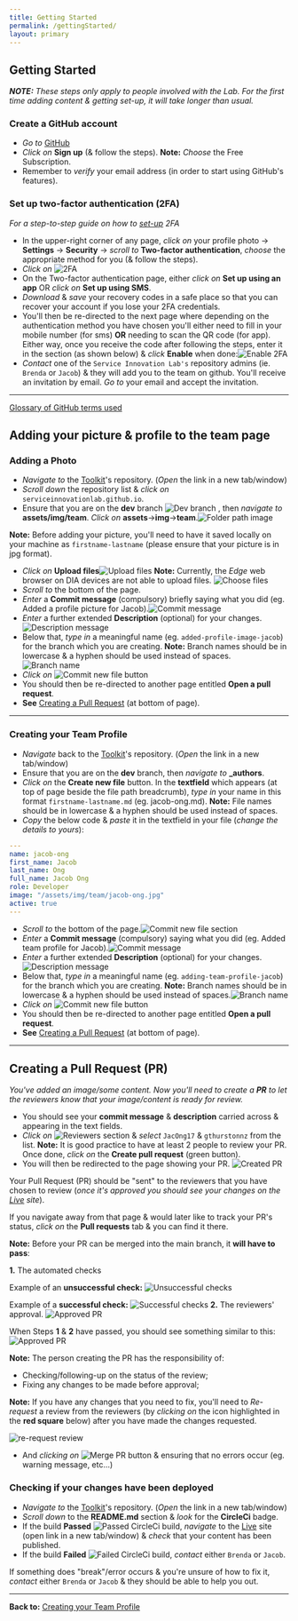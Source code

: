 ```yaml
---
title: Getting Started
permalink: /gettingStarted/
layout: primary
---
```


## Getting Started

***NOTE:** These steps only apply to people involved with the Lab. For the first time adding content & getting set-up, it will take longer than usual.*

### Create a GitHub account

- _Go to_ [GitHub](https://github.com/)
- _Click on_ **Sign up** (& follow the steps). **Note:** _Choose_ the Free Subscription.
- Remember to _verify_ your email address (in order to start using GitHub's features).

### Set up two-factor authentication (2FA)

_For a step-to-step guide on how to [set-up](https://help.github.com/en/articles/configuring-two-factor-authentication) 2FA_

- In the upper-right corner of any page, _click on_ your profile photo -> **Settings** -> **Security** -> _scroll to_ **Two-factor authentication**,  _choose_ the appropriate method for you (& follow the steps).
- _Click on_ ![2FA](/assets/img/screenshot-instructions/2fa.png)
- On the Two-factor authentication page, either _click on_ **Set up using an app** OR _click on_ **Set up using SMS**.
- _Download_ & _save_ your recovery codes in a safe place so that you can recover your account if you lose your 2FA credentials.
- You'll then be re-directed to the next page where depending on the authentication method you have chosen you'll either need to fill in your mobile number (for sms) **OR** needing to scan the QR code (for app). Either way, once you receive the code after following the steps, enter it in the section (as shown below) & _click_ **Enable** when done:![Enable 2FA](/assets/img/screenshot-instructions/enable-2fa.png)
- _Contact_ one of the `Service Innovation Lab's` repository admins (ie. `Brenda` or `Jacob`) & they will add you to the team on github. You'll receive an invitation by email. _Go to_ your email and accept the invitation.

---

[Glossary of GitHub terms used](https://help.github.com/en/articles/github-glossary)

## Adding your picture & profile to the team page

### Adding a Photo

- _Navigate to_ the [Toolkit](https://github.com/ServiceInnovationLab/serviceinnovationlab.github.io)'s repository. (_Open_ the link in a new tab/window)
- _Scroll down_ the repository list & _click on_ `serviceinnovationlab.github.io`.
- Ensure that you are on the **dev** branch ![Dev branch](/assets/img/screenshot-instructions/dev-branch.png) , then _navigate to_ **assets/img/team**.
_Click on_ **assets**->**img**->**team**.![Folder path image](/assets/img/screenshot-instructions/folder-path.png)

**Note:** Before adding your picture, you'll need to have it saved locally on your machine as `firstname-lastname` (please ensure that your picture is in jpg format).

- _Click on_ **Upload files**![Upload files](/assets/img/screenshot-instructions/upload-files.png) **Note:** Currently, the _Edge_ web browser on DIA devices are not able to upload files. ![Choose files](/assets/img/screenshot-instructions/choose-files.png)
- _Scroll to_ the bottom of the page.
- _Enter_ a **Commit message** (compulsory) briefly saying what you did (eg. Added a profile picture for Jacob).![Commit message](/assets/img/screenshot-instructions/commit-message.png)
- _Enter_ a further extended **Description** (optional) for your changes. ![Description message](/assets/img/screenshot-instructions/description-message.png)
- Below that, _type in_ a meaningful name (eg. `added-profile-image-jacob`) for the branch which you are creating. **Note:** Branch names should be in lowercase & a hyphen should be used instead of spaces.
![Branch name](/assets/img/screenshot-instructions/branch-name.png)
- _Click on_ ![Commit new file button](/assets/img/screenshot-instructions/commit-new-file.png)
- You should then be re-directed to another page entitled **Open a pull request**.
- **See** [Creating a Pull Request](#PR) (at bottom of page).

---

### Creating your Team Profile <a name="TeamProfile"></a>

- _Navigate_ back to the [Toolkit](https://github.com/ServiceInnovationLab/serviceinnovationlab.github.io)'s repository. (_Open_ the link in a new tab/window)
- Ensure that you are on the **dev** branch, then _navigate to_ **_authors**.
- _Click on_ the **Create new file** button. In the **textfield** which appears (at top of page beside the file path breadcrumb), _type in_ your name in this format `firstname-lastname.md` (eg. jacob-ong.md). **Note:** File names should be in lowercase & a hyphen should be used instead of spaces.
- _Copy_ the below code & _paste_ it in the textfield in your file (_change the details to yours_):

```yaml
---
name: jacob-ong
first_name: Jacob
last_name: Ong
full_name: Jacob Ong
role: Developer
image: "/assets/img/team/jacob-ong.jpg"
active: true
---
```

- _Scroll to_ the bottom of the page.![Commit new file section](/assets/img/screenshot-instructions/commit-new-file.png)
- _Enter_ a **Commit message** (compulsory) saying what you did (eg. Added team profile for Jacob).![Commit message](/assets/img/screenshot-instructions/commit-message.png)
- _Enter_ a further extended **Description** (optional) for your changes. ![Description message](/assets/img/screenshot-instructions/description-message.png)
- Below that, _type in_ a meaningful name (eg. `adding-team-profile-jacob`) for the branch which you are creating. **Note:** Branch names should be in lowercase & a hyphen should be used instead of spaces.![Branch name](/assets/img/screenshot-instructions/branch-name.png)
- _Click on_ ![Commit new file button](/assets/img/screenshot-instructions/commit-new-file.png)
- You should then be re-directed to another page entitled **Open a pull request**.
- **See** [Creating a Pull Request](#PR) (at bottom of page).

---

## Creating a Pull Request (PR)<a name="PR"></a>

_You've added an image/some content. Now you'll need to create a **PR** to let the reviewers know that your image/content is ready for review._

- You should see your **commit message** & **description** carried across & appearing in the text fields.
- _Click on_ ![Reviewers section](/assets/img/screenshot-instructions/reviewers.png) & _select_ `JacOng17` & `gthurstonnz` from the list. **Note:** It is good practice to have at least 2 people to review your PR. Once done,  _click on_ the **Create pull request** (green button).
- You will then be redirected to the page showing your PR.
![Created PR](/assets/img/screenshot-instructions/created-pr.png)

Your Pull Request (PR) should be "sent" to the reviewers that you have chosen to review (_once it's approved you should see your changes on the [Live](https://serviceinnovationlab.github.io) site_).

If you navigate away from that page & would later like to track your PR's status, _click on_ the **Pull requests** tab & you can find it there.

**Note:** Before your PR can be merged into the main branch, it **will have to pass**:

**1.** The automated checks

Example of an **unsuccessful check:**
![Unsuccessful checks](/assets/img/screenshot-instructions/unsuccessful-checks.png)

Example of a **successful check:**
![Successful checks](/assets/img/screenshot-instructions/successful-checks.png)
**2.** The reviewers' approval.
![Approved PR](/assets/img/screenshot-instructions/reviewer-approval.png)

When Steps **1** & **2** have passed, you should see something similar to this:
![Approved PR](/assets/img/screenshot-instructions/approved-pr.png)

**Note:** The person creating the PR has the responsibility of:

- Checking/following-up on the status of the review;
- Fixing any changes to be made before approval;

**Note:** If you have any changes that you need to fix, you'll need to *Re-request* a review from the reviewers (by _clicking on_ the icon highlighted in the **red square** below) after you have made the changes requested.

![re-request review](/assets/img/screenshot-instructions/re-request-review.png)
- And _clicking on_ ![Merge PR button](/assets/img/screenshot-instructions/merge-pr.png) & ensuring that no errors occur (eg. warning message, etc...)

### Checking if your changes have been deployed

- _Navigate to_ the [Toolkit](https://github.com/ServiceInnovationLab/serviceinnovationlab.github.io)'s repository. (_Open_ the link in a new tab/window)
- _Scroll down_ to the **README.md** section & _look_ for the **CircleCi** badge.
- If the build **Passed** ![Passed CircleCi build](/assets/img/screenshot-instructions/passed-logo.png), _navigate_ to the [Live](https://serviceinnovationlab.github.io) site (open link in a new tab/window) & _check_ that your content has been published.
- If the build **Failed** ![Failed CircleCi build](/assets/img/screenshot-instructions/failed-logo.png), _contact_ either `Brenda` or `Jacob`.

If something does "break"/error occurs & you're unsure of how to fix it, _contact_ either `Brenda` or `Jacob` & they should be able to help you out.

---

**Back to:** [Creating your Team Profile](#TeamProfile)
